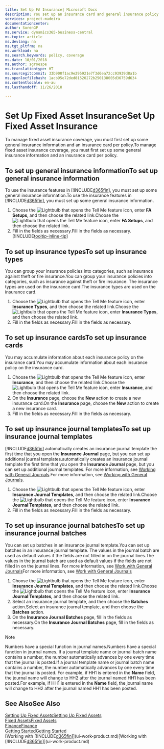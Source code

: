 ```yaml
---
title: Set Up FA Insurance| Microsoft Docs
description: You set up an insurance card and general insurance policy information to manage fixed asset insurance coverage.
services: project-madeira
documentationcenter: 
author: SorenGP
ms.service: dynamics365-business-central
ms.topic: article
ms.devlang: na
ms.tgt_pltfrm: na
ms.workload: na
ms.search.keywords: policy, coverage
ms.date: 10/01/2018
ms.author: sgroespe
ms.translationtype: HT
ms.sourcegitcommit: 33b900f1ac9e295921e7f3d6ea72cc93939d8a1b
ms.openlocfilehash: 1acb95e72ded81520272b250138005d36759d634
ms.contentlocale: en-au
ms.lasthandoff: 11/26/2018

---
```

# <a name="set-up-fixed-asset-insurance"></a><span data-ttu-id="e90c3-103">Set Up Fixed Asset Insurance</span><span class="sxs-lookup"><span data-stu-id="e90c3-103">Set Up Fixed Asset Insurance</span></span>
<span data-ttu-id="e90c3-104">To manage fixed asset insurance coverage, you must first set up some general insurance information and an insurance card per policy.</span><span class="sxs-lookup"><span data-stu-id="e90c3-104">To manage fixed asset insurance coverage, you must first set up some general insurance information and an insurance card per policy.</span></span>

## <a name="to-set-up-general-insurance-information"></a><span data-ttu-id="e90c3-105">To set up general insurance information</span><span class="sxs-lookup"><span data-stu-id="e90c3-105">To set up general insurance information</span></span>
<span data-ttu-id="e90c3-106">To use the insurance features in [!INCLUDE[d365fin](includes/d365fin_md.md)], you must set up some general insurance information.</span><span class="sxs-lookup"><span data-stu-id="e90c3-106">To use the insurance features in [!INCLUDE[d365fin](includes/d365fin_md.md)], you must set up some general insurance information.</span></span>  

1. <span data-ttu-id="e90c3-107">Choose the ![Lightbulb that opens the Tell Me feature](media/ui-search/search_small.png "Tell me what you want to do") icon, enter **FA Setups**, and then choose the related link.</span><span class="sxs-lookup"><span data-stu-id="e90c3-107">Choose the ![Lightbulb that opens the Tell Me feature](media/ui-search/search_small.png "Tell me what you want to do") icon, enter **FA Setups**, and then choose the related link.</span></span>  
2. <span data-ttu-id="e90c3-108">Fill in the fields as necessary.</span><span class="sxs-lookup"><span data-stu-id="e90c3-108">Fill in the fields as necessary.</span></span> [!INCLUDE[tooltip-inline-tip](includes/tooltip-inline-tip_md.md)]  

## <a name="to-set-up-insurance-types"></a><span data-ttu-id="e90c3-109">To set up insurance types</span><span class="sxs-lookup"><span data-stu-id="e90c3-109">To set up insurance types</span></span>
<span data-ttu-id="e90c3-110">You can group your insurance policies into categories, such as insurance against theft or fire insurance.</span><span class="sxs-lookup"><span data-stu-id="e90c3-110">You can group your insurance policies into categories, such as insurance against theft or fire insurance.</span></span> <span data-ttu-id="e90c3-111">The insurance types are used on the insurance card.</span><span class="sxs-lookup"><span data-stu-id="e90c3-111">The insurance types are used on the insurance card.</span></span>

1. <span data-ttu-id="e90c3-112">Choose the ![Lightbulb that opens the Tell Me feature](media/ui-search/search_small.png "Tell me what you want to do") icon, enter **Insurance Types**, and then choose the related link.</span><span class="sxs-lookup"><span data-stu-id="e90c3-112">Choose the ![Lightbulb that opens the Tell Me feature](media/ui-search/search_small.png "Tell me what you want to do") icon, enter **Insurance Types**, and then choose the related link.</span></span>  
2. <span data-ttu-id="e90c3-113">Fill in the fields as necessary.</span><span class="sxs-lookup"><span data-stu-id="e90c3-113">Fill in the fields as necessary.</span></span>

## <a name="to-set-up-insurance-cards"></a><span data-ttu-id="e90c3-114">To set up insurance cards</span><span class="sxs-lookup"><span data-stu-id="e90c3-114">To set up insurance cards</span></span>
<span data-ttu-id="e90c3-115">You may accumulate information about each insurance policy on the insurance card.</span><span class="sxs-lookup"><span data-stu-id="e90c3-115">You may accumulate information about each insurance policy on the insurance card.</span></span>  

1. <span data-ttu-id="e90c3-116">Choose the ![Lightbulb that opens the Tell Me feature](media/ui-search/search_small.png "Tell me what you want to do") icon, enter **Insurance**, and then choose the related link.</span><span class="sxs-lookup"><span data-stu-id="e90c3-116">Choose the ![Lightbulb that opens the Tell Me feature](media/ui-search/search_small.png "Tell me what you want to do") icon, enter **Insurance**, and then choose the related link.</span></span>  
2. <span data-ttu-id="e90c3-117">On the **Insurance** page, choose the **New** action to create a  new insurance card.</span><span class="sxs-lookup"><span data-stu-id="e90c3-117">On the **Insurance** page, choose the **New** action to create a  new insurance card.</span></span>  
3. <span data-ttu-id="e90c3-118">Fill in the fields as necessary.</span><span class="sxs-lookup"><span data-stu-id="e90c3-118">Fill in the fields as necessary.</span></span>

## <a name="to-set-up-insurance-journal-templates"></a><span data-ttu-id="e90c3-119">To set up insurance journal templates</span><span class="sxs-lookup"><span data-stu-id="e90c3-119">To set up insurance journal templates</span></span>
[!INCLUDE[d365fin](includes/d365fin_md.md)] <span data-ttu-id="e90c3-120">automatically creates an insurance journal template the first time that you open the **Insurance Journal** page, but you can set up additional journal templates.</span><span class="sxs-lookup"><span data-stu-id="e90c3-120">automatically creates an insurance journal template the first time that you open the **Insurance Journal** page, but you can set up additional journal templates.</span></span> <span data-ttu-id="e90c3-121">For more information, see [Working with General Journals](ui-work-general-journals.md).</span><span class="sxs-lookup"><span data-stu-id="e90c3-121">For more information, see [Working with General Journals](ui-work-general-journals.md).</span></span>  

1. <span data-ttu-id="e90c3-122">Choose the ![Lightbulb that opens the Tell Me feature](media/ui-search/search_small.png "Tell me what you want to do") icon, enter **Insurance Journal Templates**, and then choose the related link.</span><span class="sxs-lookup"><span data-stu-id="e90c3-122">Choose the ![Lightbulb that opens the Tell Me feature](media/ui-search/search_small.png "Tell me what you want to do") icon, enter **Insurance Journal Templates**, and then choose the related link.</span></span>  
2. <span data-ttu-id="e90c3-123">Fill in the fields as necessary.</span><span class="sxs-lookup"><span data-stu-id="e90c3-123">Fill in the fields as necessary.</span></span>

## <a name="to-set-up-insurance-journal-batches"></a><span data-ttu-id="e90c3-124">To set up insurance journal batches</span><span class="sxs-lookup"><span data-stu-id="e90c3-124">To set up insurance journal batches</span></span>
<span data-ttu-id="e90c3-125">You can set up batches in an insurance journal template.</span><span class="sxs-lookup"><span data-stu-id="e90c3-125">You can set up batches in an insurance journal template.</span></span> <span data-ttu-id="e90c3-126">The values in the journal batch are used as default values if the fields are not filled in on the journal lines.</span><span class="sxs-lookup"><span data-stu-id="e90c3-126">The values in the journal batch are used as default values if the fields are not filled in on the journal lines.</span></span> <span data-ttu-id="e90c3-127">For more information, see [Work with General Journals](ui-work-general-journals.md)</span><span class="sxs-lookup"><span data-stu-id="e90c3-127">For more information, see [Work with General Journals](ui-work-general-journals.md)</span></span>  

1. <span data-ttu-id="e90c3-128">Choose the ![Lightbulb that opens the Tell Me feature](media/ui-search/search_small.png "Tell me what you want to do") icon, enter **Insurance Journal Templates**, and then choose the related link.</span><span class="sxs-lookup"><span data-stu-id="e90c3-128">Choose the ![Lightbulb that opens the Tell Me feature](media/ui-search/search_small.png "Tell me what you want to do") icon, enter **Insurance Journal Templates**, and then choose the related link.</span></span>  
2. <span data-ttu-id="e90c3-129">Select an insurance journal template, and then choose the **Batches** action.</span><span class="sxs-lookup"><span data-stu-id="e90c3-129">Select an insurance journal template, and then choose the **Batches** action.</span></span>
3. <span data-ttu-id="e90c3-130">On the **Insurance Journal Batches** page, fill in the fields as necessary.</span><span class="sxs-lookup"><span data-stu-id="e90c3-130">On the **Insurance Journal Batches** page, fill in the fields as necessary.</span></span>

> [!NOTE]  
>   <span data-ttu-id="e90c3-131">Numbers have a special function in journal names.</span><span class="sxs-lookup"><span data-stu-id="e90c3-131">Numbers have a special function in journal names.</span></span> <span data-ttu-id="e90c3-132">If a journal template name or journal batch name contains a number, the number automatically advances by one every time that the journal is posted.</span><span class="sxs-lookup"><span data-stu-id="e90c3-132">If a journal template name or journal batch name contains a number, the number automatically advances by one every time that the journal is posted.</span></span> <span data-ttu-id="e90c3-133">For example, if HH1 is entered in the **Name** field, the journal name will change to HH2 after the journal named HH1 has been posted.</span><span class="sxs-lookup"><span data-stu-id="e90c3-133">For example, if HH1 is entered in the **Name** field, the journal name will change to HH2 after the journal named HH1 has been posted.</span></span>

## <a name="see-also"></a><span data-ttu-id="e90c3-134">See Also</span><span class="sxs-lookup"><span data-stu-id="e90c3-134">See Also</span></span>
[<span data-ttu-id="e90c3-135">Setting Up Fixed Assets</span><span class="sxs-lookup"><span data-stu-id="e90c3-135">Setting Up Fixed Assets</span></span>](fa-setup.md)  
[<span data-ttu-id="e90c3-136">Fixed Assets</span><span class="sxs-lookup"><span data-stu-id="e90c3-136">Fixed Assets</span></span>](fa-manage.md)  
[<span data-ttu-id="e90c3-137">Finance</span><span class="sxs-lookup"><span data-stu-id="e90c3-137">Finance</span></span>](finance.md)  
[<span data-ttu-id="e90c3-138">Getting Started</span><span class="sxs-lookup"><span data-stu-id="e90c3-138">Getting Started</span></span>](product-get-started.md)  
<span data-ttu-id="e90c3-139">[Working with [!INCLUDE[d365fin](includes/d365fin_md.md)]](ui-work-product.md)</span><span class="sxs-lookup"><span data-stu-id="e90c3-139">[Working with [!INCLUDE[d365fin](includes/d365fin_md.md)]](ui-work-product.md)</span></span>

